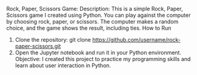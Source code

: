 Rock, Paper, Scissors Game:
Description:
This is a simple Rock, Paper, Scissors game I created using Python. You can play against the computer by choosing rock, paper, or scissors. The computer makes a random choice, and the game shows the result, including ties.
How to Run
1. Clone the repository:
   git clone https://github.com/username/rock-paper-scissors.git
2. Open the Jupyter notebook and run it in your Python environment.
Objective:
I created this project to practice my programming skills and learn about user interaction in Python.

